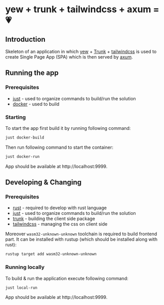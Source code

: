 # yew + trunk + tailwindcss + axum = 💗

## Introduction
Skeleton of an application in which [yew](https://github.com/yewstack/yew) + [Trunk](https://trunkrs.dev/) + [tailwindcss](https://tailwindcss.com/) is used to create Single Page App (SPA) which is then served by [axum](https://github.com/tokio-rs/axum). 


## Running the app 

### Prerequisites
- [just](https://github.com/casey/just) - used to organize commands to build/run the solution
- [docker](https://www.docker.com/) - used to build 

### Starting

To start the app first build it by running following command:
```sh
just docker-build
```

Then run following command to start the container:
```sh
just docker-run
```

App should be available at http://localhost:9999.


## Developing & Changing

### Prerequisites
- [rust](https://www.rust-lang.org/tools/install) - required to develop with rust language
- [just](https://github.com/casey/just) - used to organize commands to build/run the solution
- [trunk](https://trunkrs.dev/) - building the client side package 
- [tailwindcss](https://tailwindcss.com/) - managing the css on client side

Moreover `wasm32-unknown-unknown` toolchain is required to build frontend part. It can be installed with rustup (which should be installed along with rust):

```sh
rustup target add wasm32-unknown-unknown
```

### Running locally
To build & run the application execute following command:

```sh
just local-run
```

App should be available at http://localhost:9999.
